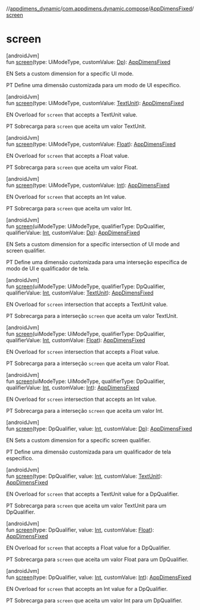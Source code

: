 //[appdimens_dynamic](../../../README.md)/[com.appdimens.dynamic.compose](../README.md)/[AppDimensFixed](README.md)/[screen](screen.md)

# screen

[androidJvm]\
fun [screen](screen.md)(type: UiModeType, customValue: [Dp](https://developer.android.com/reference/kotlin/androidx/compose/ui/unit/Dp.html)): [AppDimensFixed](README.md)

EN Sets a custom dimension for a specific UI mode.

PT Define uma dimensão customizada para um modo de UI específico.

[androidJvm]\
fun [screen](screen.md)(type: UiModeType, customValue: [TextUnit](https://developer.android.com/reference/kotlin/androidx/compose/ui/unit/TextUnit.html)): [AppDimensFixed](README.md)

EN Overload for `screen` that accepts a TextUnit value.

PT Sobrecarga para `screen` que aceita um valor TextUnit.

[androidJvm]\
fun [screen](screen.md)(type: UiModeType, customValue: [Float](https://kotlinlang.org/api/core/kotlin-stdlib/kotlin/-float/index.html)): [AppDimensFixed](README.md)

EN Overload for `screen` that accepts a Float value.

PT Sobrecarga para `screen` que aceita um valor Float.

[androidJvm]\
fun [screen](screen.md)(type: UiModeType, customValue: [Int](https://kotlinlang.org/api/core/kotlin-stdlib/kotlin/-int/index.html)): [AppDimensFixed](README.md)

EN Overload for `screen` that accepts an Int value.

PT Sobrecarga para `screen` que aceita um valor Int.

[androidJvm]\
fun [screen](screen.md)(uiModeType: UiModeType, qualifierType: DpQualifier, qualifierValue: [Int](https://kotlinlang.org/api/core/kotlin-stdlib/kotlin/-int/index.html), customValue: [Dp](https://developer.android.com/reference/kotlin/androidx/compose/ui/unit/Dp.html)): [AppDimensFixed](README.md)

EN Sets a custom dimension for a specific intersection of UI mode and screen qualifier.

PT Define uma dimensão customizada para uma interseção específica de modo de UI e qualificador de tela.

[androidJvm]\
fun [screen](screen.md)(uiModeType: UiModeType, qualifierType: DpQualifier, qualifierValue: [Int](https://kotlinlang.org/api/core/kotlin-stdlib/kotlin/-int/index.html), customValue: [TextUnit](https://developer.android.com/reference/kotlin/androidx/compose/ui/unit/TextUnit.html)): [AppDimensFixed](README.md)

EN Overload for `screen` intersection that accepts a TextUnit value.

PT Sobrecarga para a interseção `screen` que aceita um valor TextUnit.

[androidJvm]\
fun [screen](screen.md)(uiModeType: UiModeType, qualifierType: DpQualifier, qualifierValue: [Int](https://kotlinlang.org/api/core/kotlin-stdlib/kotlin/-int/index.html), customValue: [Float](https://kotlinlang.org/api/core/kotlin-stdlib/kotlin/-float/index.html)): [AppDimensFixed](README.md)

EN Overload for `screen` intersection that accepts a Float value.

PT Sobrecarga para a interseção `screen` que aceita um valor Float.

[androidJvm]\
fun [screen](screen.md)(uiModeType: UiModeType, qualifierType: DpQualifier, qualifierValue: [Int](https://kotlinlang.org/api/core/kotlin-stdlib/kotlin/-int/index.html), customValue: [Int](https://kotlinlang.org/api/core/kotlin-stdlib/kotlin/-int/index.html)): [AppDimensFixed](README.md)

EN Overload for `screen` intersection that accepts an Int value.

PT Sobrecarga para a interseção `screen` que aceita um valor Int.

[androidJvm]\
fun [screen](screen.md)(type: DpQualifier, value: [Int](https://kotlinlang.org/api/core/kotlin-stdlib/kotlin/-int/index.html), customValue: [Dp](https://developer.android.com/reference/kotlin/androidx/compose/ui/unit/Dp.html)): [AppDimensFixed](README.md)

EN Sets a custom dimension for a specific screen qualifier.

PT Define uma dimensão customizada para um qualificador de tela específico.

[androidJvm]\
fun [screen](screen.md)(type: DpQualifier, value: [Int](https://kotlinlang.org/api/core/kotlin-stdlib/kotlin/-int/index.html), customValue: [TextUnit](https://developer.android.com/reference/kotlin/androidx/compose/ui/unit/TextUnit.html)): [AppDimensFixed](README.md)

EN Overload for `screen` that accepts a TextUnit value for a DpQualifier.

PT Sobrecarga para `screen` que aceita um valor TextUnit para um DpQualifier.

[androidJvm]\
fun [screen](screen.md)(type: DpQualifier, value: [Int](https://kotlinlang.org/api/core/kotlin-stdlib/kotlin/-int/index.html), customValue: [Float](https://kotlinlang.org/api/core/kotlin-stdlib/kotlin/-float/index.html)): [AppDimensFixed](README.md)

EN Overload for `screen` that accepts a Float value for a DpQualifier.

PT Sobrecarga para `screen` que aceita um valor Float para um DpQualifier.

[androidJvm]\
fun [screen](screen.md)(type: DpQualifier, value: [Int](https://kotlinlang.org/api/core/kotlin-stdlib/kotlin/-int/index.html), customValue: [Int](https://kotlinlang.org/api/core/kotlin-stdlib/kotlin/-int/index.html)): [AppDimensFixed](README.md)

EN Overload for `screen` that accepts an Int value for a DpQualifier.

PT Sobrecarga para `screen` que aceita um valor Int para um DpQualifier.